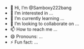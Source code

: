 - 👋 Hi, I’m @Samboxy222bang
- 👀 I’m interested in ...
- 🌱 I’m currently learning ...
- 💞️ I’m looking to collaborate on ...
- 📫 How to reach me ...
- 😄 Pronouns: ...
- ⚡ Fun fact: ...

<!---
Samboxy222bang/Samboxy222bang is a ✨ special ✨ repository because its `README.md` (this file) appears on your GitHub profile.
You can click the Preview link to take a look at your changes.
--->

